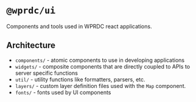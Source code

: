# `@wprdc/ui`

Components and tools used in WPRDC react applications.

## Architecture
- `components/` - atomic components to use in developing applications
- `widgets/` - composite components that are directly coupled to APIs to server specific functions
- `util/` - utility functions like formatters, parsers, etc.
- `layers/` - custom layer definition files used with the `Map` component.
- `fonts/` - fonts used by UI components

